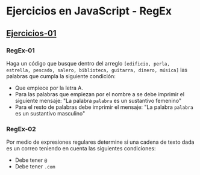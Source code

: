 # Ejercicios en JavaScript - RegEx

## [Ejercicios-01](https://github.com/norbeydanilo/javascript-p-avanzada/blob/main/regex/ejercicios-01.js)

### RegEx-01

Haga un código que busque dentro del arreglo `[edificio, perla, estrella, pescado,
salero, biblioteca, guitarra, dinero, música]` las palabras que cumpla la siguiente condición:

- Que empiece por la letra A.
- Para las palabras que empiezan por el nombre a se debe imprimir el siguiente mensaje: "La palabra `palabra` es un sustantivo femenino"
- Para el resto de palabras debe imprimir el mensaje: "La palabra `palabra` es un sustantivo masculino"

### RegEx-02

Por medio de expresiones regulares determine si una cadena de texto dada es un correo
teniendo en cuenta las siguientes condiciones:

* Debe tener `@`
* Debe tener `.com`